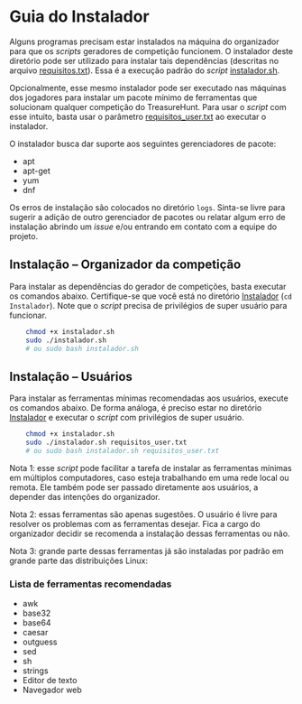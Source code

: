 ﻿# Guia do Instalador

Alguns programas precisam estar instalados na máquina do organizador para que os _scripts_ geradores de competição funcionem. O instalador deste diretório pode ser utilizado para instalar tais dependências (descritas no arquivo [requisitos.txt](requisitos.txt)). Essa é a execução padrão do _script_ [instalador.sh](instalador.sh). 

Opcionalmente, esse mesmo instalador pode ser executado nas máquinas dos jogadores para instalar um pacote mínimo de ferramentas que solucionam qualquer competição do TreasureHunt. Para usar o _script_ com esse intuito, basta usar o parâmetro [requisitos_user.txt](requisitos_user.txt) ao executar o instalador.     

O instalador busca dar suporte aos seguintes gerenciadores de pacote:

- apt
- apt-get
- yum 
- dnf

Os erros de instalação são colocados no diretório `logs`. Sinta-se livre para sugerir a adição de outro gerenciador de pacotes ou relatar algum erro de instalação abrindo um _issue_ e/ou entrando em contato com a equipe do projeto. 

## Instalação – Organizador da competição

Para instalar as dependências do gerador de competições, basta executar os comandos abaixo. Certifique-se que você está no diretório [Instalador](/Instalador) (```cd Instalador```). Note que o _script_ precisa de privilégios de super usuário para funcionar.

```sh
    chmod +x instalador.sh
    sudo ./instalador.sh 
    # ou sudo bash instalador.sh
```
 
## Instalação – Usuários

Para instalar as ferramentas mínimas recomendadas aos usuários, execute os comandos abaixo. De forma análoga, é preciso estar no diretório [Instalador](/Instalador) e executar o _script_ com privilégios de super usuário.  

```sh
    chmod +x instalador.sh 
    sudo ./instalador.sh requisitos_user.txt
    # ou sudo bash instalador.sh requisitos_user.txt
```

Nota 1: esse _script_ pode facilitar a tarefa de instalar as ferramentas mínimas em múltiplos computadores, caso esteja trabalhando em uma rede local ou remota. Ele também pode ser passado diretamente aos usuários, a depender das intenções do organizador.

Nota 2: essas ferramentas são apenas sugestões. O usuário é livre para resolver os problemas com as ferramentas desejar. Fica a cargo do organizador decidir se recomenda a instalação dessas ferramentas ou não.

Nota 3: grande parte dessas ferramentas já são instaladas por padrão em grande parte das distribuições Linux:

### Lista de ferramentas recomendadas 
- awk
- base32
- base64
- caesar
- outguess
- sed
- sh
- strings
- Editor de texto
- Navegador web
